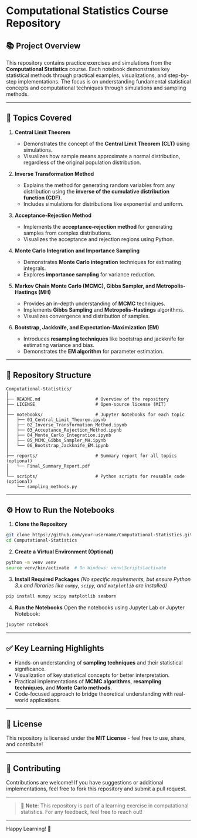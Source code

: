 # Computational Statistics Course Repository

## 📚 Project Overview
This repository contains practice exercises and simulations from the **Computational Statistics** course. Each notebook demonstrates key statistical methods through practical examples, visualizations, and step-by-step implementations. The focus is on understanding fundamental statistical concepts and computational techniques through simulations and sampling methods.

---

## 📁 Topics Covered

1. **Central Limit Theorem**
   - Demonstrates the concept of the **Central Limit Theorem (CLT)** using simulations.
   - Visualizes how sample means approximate a normal distribution, regardless of the original population distribution.

2. **Inverse Transformation Method**
   - Explains the method for generating random variables from any distribution using the **inverse of the cumulative distribution function (CDF)**.
   - Includes simulations for distributions like exponential and uniform.

3. **Acceptance-Rejection Method**
   - Implements the **acceptance-rejection method** for generating samples from complex distributions.
   - Visualizes the acceptance and rejection regions using Python.

4. **Monte Carlo Integration and Importance Sampling**
   - Demonstrates **Monte Carlo integration** techniques for estimating integrals.
   - Explores **importance sampling** for variance reduction.

5. **Markov Chain Monte Carlo (MCMC), Gibbs Sampler, and Metropolis-Hastings (MH)**
   - Provides an in-depth understanding of **MCMC** techniques.
   - Implements **Gibbs Sampling** and **Metropolis-Hastings** algorithms.
   - Visualizes convergence and distribution of samples.

6. **Bootstrap, Jackknife, and Expectation-Maximization (EM)**
   - Introduces **resampling techniques** like bootstrap and jackknife for estimating variance and bias.
   - Demonstrates the **EM algorithm** for parameter estimation.

---

## 📂 Repository Structure

```
Computational-Statistics/
│
├── README.md                     # Overview of the repository
├── LICENSE                       # Open-source license (MIT)
│
├── notebooks/                    # Jupyter Notebooks for each topic
│   ├── 01_Central_Limit_Theorem.ipynb
│   ├── 02_Inverse_Transformation_Method.ipynb
│   ├── 03_Acceptance_Rejection_Method.ipynb
│   ├── 04_Monte_Carlo_Integration.ipynb
│   ├── 05_MCMC_Gibbs_Sampler_MH.ipynb
│   └── 06_Bootstrap_Jackknife_EM.ipynb
│
├── reports/                      # Summary report for all topics (optional)
│   └── Final_Summary_Report.pdf
│
└── scripts/                      # Python scripts for reusable code (optional)
    └── sampling_methods.py
```

---

## ⚙️ How to Run the Notebooks

1. **Clone the Repository**
```bash
git clone https://github.com/your-username/Computational-Statistics.git
cd Computational-Statistics
```

2. **Create a Virtual Environment (Optional)**
```bash
python -m venv venv
source venv/bin/activate  # On Windows: venv\Scripts\activate
```

3. **Install Required Packages**
*(No specific requirements, but ensure Python 3.x and libraries like `numpy`, `scipy`, and `matplotlib` are installed)*
```bash
pip install numpy scipy matplotlib seaborn
```

4. **Run the Notebooks**
Open the notebooks using Jupyter Lab or Jupyter Notebook:
```bash
jupyter notebook
```

---

## ✅ Key Learning Highlights
- Hands-on understanding of **sampling techniques** and their statistical significance.
- Visualization of key statistical concepts for better interpretation.
- Practical implementations of **MCMC algorithms**, **resampling techniques**, and **Monte Carlo methods**.
- Code-focused approach to bridge theoretical understanding with real-world applications.

---

## 📄 License
This repository is licensed under the **MIT License** - feel free to use, share, and contribute!

---

## 🤝 Contributing
Contributions are welcome! If you have suggestions or additional implementations, feel free to fork this repository and submit a pull request.

---

> 📢 **Note**: This repository is part of a learning exercise in computational statistics. For any feedback, feel free to reach out!

---

Happy Learning! 🚀
